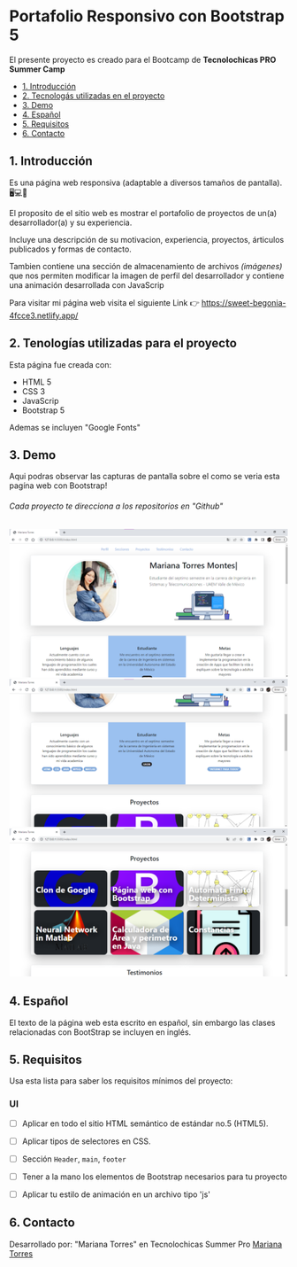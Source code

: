 # Portafolio Responsivo con Bootstrap 5

El presente proyecto es creado para el Bootcamp de **Tecnolochicas PRO Summer Camp**

* [1. Introducción](https://github.com/MarianaTom/portafolio/edit/main/README.md#1-introducci%C3%B3n)
* [2. Tecnologás utilizadas en el proyecto](https://github.com/MarianaTom/portafolio/edit/main/README.md#2-tenolog%C3%ADas-utilizadas-para-el-proyecto)
* [3. Demo](https://github.com/MarianaTom/portafolio/edit/main/README.md#3-demo)
* [4. Español](https://github.com/marianatom/clon-de-google/tree/main#4-objetivos-de-aprendizaje)
* [5. Requisitos](https://github.com/MarianaTom/portafolio/edit/main/README.md#5-requisitos)
* [6. Contacto](https://github.com/MarianaTom/portafolio/edit/main/README.md#6-contacto)

## 1. Introducción 

Es una página web responsiva (adaptable a diversos tamaños de pantalla). 🖥💻📱

El proposito de el sitio web es mostrar el portafolio de proyectos de un(a) desarrollador(a) y su experiencia. 

Incluye una descripción de su motivacion, experiencia, proyectos, árticulos publicados y formas de contacto. 

Tambien contiene una sección de almacenamiento de archivos *(imágenes)* que nos permiten modificar la imagen de perfil del desarrollador y contiene una animación desarrollada con JavaScrip 

Para visitar mi página web visita el siguiente Link 👉 https://sweet-begonia-4fcce3.netlify.app/

## 2. Tenologías utilizadas para el proyecto 

Esta página fue creada con: 
* HTML 5
* CSS 3
* JavaScrip 
* Bootstrap 5

Ademas se incluyen "Google Fonts" 

## 3. Demo 
Aqui podras observar las capturas de pantalla sobre el como se veria esta pagína web con Bootstrap!
###### Cada proyecto te direcciona a los repositorios en "Github"
![imagen]("./../imagenes/cap1.png)
![imagen]("./../imagenes/cap2.png)
![imagen]("./../imagenes/cap3.png)

## 4. Español
El texto de la página web esta escrito en español, sin embargo las clases relacionadas con BootStrap se incluyen en inglés.

## 5. Requisitos
Usa esta lista para saber los requisitos mínimos del proyecto:
### UI
- [ ] Aplicar en todo el sitio HTML semántico de estándar no.5 (HTML5).
- [ ] Aplicar tipos de selectores en CSS.
- [ ] Sección `Header`, `main`, `footer`
- [ ] Tener a la mano los elementos de Bootstrap necesarios para tu proyecto
- [ ] Aplicar tu estilo de animación en un archivo tipo 'js'


####

## 6. Contacto
Desarrollado por: "Mariana Torres" en Tecnolochicas Summer Pro 
[Mariana Torres](https://github.com/MarianaTom)
